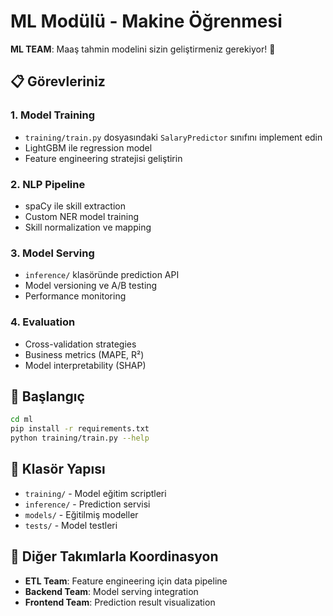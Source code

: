 # ML Modülü - Makine Öğrenmesi

**ML TEAM**: Maaş tahmin modelini sizin geliştirmeniz gerekiyor! 🤖

## 📋 Görevleriniz

### 1. Model Training
- `training/train.py` dosyasındaki `SalaryPredictor` sınıfını implement edin
- LightGBM ile regression model
- Feature engineering stratejisi geliştirin

### 2. NLP Pipeline
- spaCy ile skill extraction
- Custom NER model training
- Skill normalization ve mapping

### 3. Model Serving
- `inference/` klasöründe prediction API
- Model versioning ve A/B testing
- Performance monitoring

### 4. Evaluation
- Cross-validation strategies
- Business metrics (MAPE, R²)
- Model interpretability (SHAP)

## 🚀 Başlangıç

```bash
cd ml
pip install -r requirements.txt
python training/train.py --help
```

## 📁 Klasör Yapısı

- `training/` - Model eğitim scriptleri
- `inference/` - Prediction servisi
- `models/` - Eğitilmiş modeller
- `tests/` - Model testleri

## 🤝 Diğer Takımlarla Koordinasyon

- **ETL Team**: Feature engineering için data pipeline
- **Backend Team**: Model serving integration
- **Frontend Team**: Prediction result visualization 
